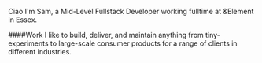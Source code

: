 Ciao I'm Sam, a Mid-Level Fullstack Developer working fulltime at &Element in Essex. 

####Work
I like to build, deliver, and maintain anything from tiny-experiments to large-scale consumer products for a range of clients in different industries.



